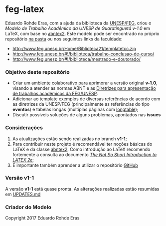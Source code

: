 # feg-latex

Eduardo Rohde Eras, com a ajuda da biblioteca da [UNESP/FEG](http://www.feg.unesp.br/), criou o _Modelo de Trabalho Acadêmico da UNESP de Guaratinguetá v-1.0_ em LaTeX, com base no [abntex2](http://www.abntex.net.br). Este modelo pode ser encontrado no próprio repositório [na pasta](https://github.com/luisfelipebarbosa/feg-latex/tree/master/v1-0) ou nos seguintes links da faculdade:

- http://www.feg.unesp.br/Home/Biblioteca21/templatetcc.zip
- http://www.feg.unesp.br/#!/biblioteca/trabalho-conclusao-de-curso/
- http://www.feg.unesp.br/#!/biblioteca/mestrado-e-doutorado/


### Objetivo deste repositório ###

- Criar um ambiente colaborativo para aprimorar a versão original __v-1.0__, visando a atender as normas ABNT e as [Diretrizes para apresentação de trabalhos acadêmicos da FEG/UNESP](http://www.feg.unesp.br/Home/Biblioteca21/diretrizes-2016.pdf).
- Adicionar ao template exemplos de diversas referências de acordo com as diretrizes da UNESP/FEG (principalmente as referências do tipo __eventos__) e tabelas longas (multiplas páginas com [longtable](https://ctan.org/pkg/longtable));
- Discutir possíveis soluções de alguns problemas, apontados nas __issues__

### Considerações ###


1. As atualizações estão sendo realizadas no branch __v1-1__;
1. Para contribuir neste projeto é recomendável ter noções básicas do LaTeX e da classe [abntex2](http://www.abntex.net.br). Como introdução ao LaTeX recomendo fortemente a consulta ao documento [_The Not So Short Introduction to LATEX 2ε_](https://ctan.org/tex-archive/info/lshort/english/);
1. É importante também aprender a utilizar o repositório [GitHub](https://guides.github.com/)

### Versão __v1-1__ ###

A versão __v1-1__ está quase pronta. As alterações realizadas estão resumidas em [UPDATES.md](feg-latex/UPDATES.md)
      

### Criador do Modelo ###

Copyright 2017 Eduardo Rohde Eras 
